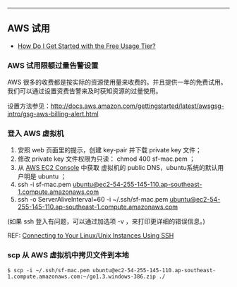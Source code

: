 ---
## AWS 试用

* [How Do I Get Started with the Free Usage Tier?](http://docs.aws.amazon.com/gettingstarted/latest/awsgsg-intro/gsg-aws-free-tier.html)

### AWS 试用限额过量告警设置

AWS 很多的收费都是按实际的资源使用量来收费的。并且提供一年的免费试用。我们可以通过设置资费告警来及时获知资源的过量使用。

设置方法参见：http://docs.aws.amazon.com/gettingstarted/latest/awsgsg-intro/gsg-aws-billing-alert.html

### 登入 AWS 虚拟机

1. 安照 web 页面里的提示，创建 key-pair 并下载 private key 文件；
2. 修改 private key 文件权限为只读： chmod 400 sf-mac.pem ；
3. 从  [AWS EC2 Console](https://console.aws.amazon.com/ec2/v2/home?region=ap-southeast-1&#Instances:) 中获取 虚拟机的 public DNS，ubuntu系统的默认用户明是 ubuntu ；
4. ssh -i sf-mac.pem ubuntu@ec2-54-255-145-110.ap-southeast-1.compute.amazonaws.com 
4. ssh -o ServerAliveInterval=60  -i ~/.ssh/sf-mac.pem ubuntu@ec2-54-255-145-110.ap-southeast-1.compute.amazonaws.com 

(如果 ssh 登入有问题，可以通过加选项 -v ，来打印更详细的错误信息。)

REF: [Connecting to Your Linux/Unix Instances Using SSH](http://docs.aws.amazon.com/AWSEC2/latest/UserGuide/AccessingInstancesLinux.html)

### scp 从 AWS 虚拟机中拷贝文件到本地

	$ scp -i ~/.ssh/sf-mac.pem ubuntu@ec2-54-255-145-110.ap-southeast-1.compute.amazonaws.com:~/go1.3.windows-386.zip ./


